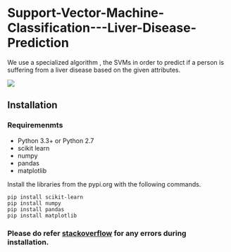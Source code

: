 # Support-Vector-Machine-Classification---Liver-Disease-Prediction
We use a specialized algorithm , the SVMs in order to predict if a person is suffering from a liver disease based on the given attributes.

![](https://www.health.harvard.edu/media/content/images/p3_InjuredLiver_W1907_gi937610338.jpg)

## Installation

### Requiremenmts
* Python 3.3+ or Python 2.7 
* scikit learn
* numpy 
* pandas
* matplotlib

Install the libraries from the pypi.org with the following commands.
```
pip install scikit-learn
pip install numpy
pip install pandas
pip install matplotlib
```
### Please do refer [stackoverflow](https://stackoverflow.com/) for any errors during installation.
